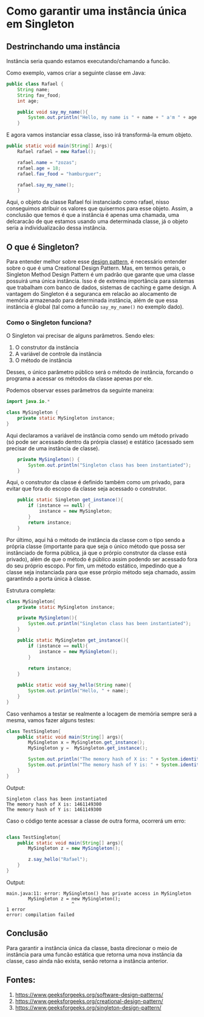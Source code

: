 # Como garantir uma instância única em Singleton

## Destrinchando uma instância

Instância seria quando estamos executando/chamando a funcão.

Como exemplo, vamos criar a seguinte classe em Java:

```java
public class Rafael {
    String name;
    String fav_food;
    int age;

    public void say_my_name(){
        System.out.println("Hello, my name is " + name + " a'm " + age + " years old, and my favorite food is " + fav_food);
    }
```

E agora vamos instanciar essa classe, isso irá transformá-la emum objeto.

```java
public static void main(String[] Args){
    Rafael rafael = new Rafael();

    rafael.name = "zozas";
    rafael.age = 18;
    rafael.fav_food = "hamburguer";

    rafael.say_my_name();
    }
```

Aqui, o objeto da classe Rafael foi instanciado como rafael, nisso conseguimos atribuir os valores que quisermos para esse objeto. Assim, a conclusão que temos é que a instância é apenas uma chamada, uma delcaracão de que estamos usando uma determinada classe, já o objeto seria a individualizacão dessa instância.

## O que é Singleton?

Para entender melhor sobre esse [design pattern](design_patterns.md), é necessário entender sobre o que é uma Creational Design Pattern. Mas, em termos gerais, o Singleton Method Design Pattern é um padrão que garante que uma classe possuirá uma única instância. Isso é de extrema importância para sistemas que trabalham com banco de dados, sistemas de caching e game design. 
A vantagem do Singleton é a seguranca em relacão ao alocamento de memória armazenado para determinada instância, além de que essa instância é global (tal como a funcão ```say_my_name()``` no exemplo dado).

### Como o Singleton funciona?

O Singleton vai precisar de alguns parâmetros. Sendo eles:

1. O construtor da instância
2. A variável de controle da instância
3. O método de instância

Desses, o único parâmetro público será o método de instância, forcando o programa a acessar os métodos da classe apenas por ele.

Podemos observar esses parâmetros da seguinte maneira:
```java
import java.io.*

class MySingleton {
    private static MySingleton instance;
}
```

Aqui declaramos a variável de instância como sendo um método privado (só pode ser acessado dentro da prórpia classe) e estático (acessado sem precisar de uma instância de classe).

```java
    private MySingleton() {
        System.out.println("Singleton class has been instantiated");
    }
```

Aqui, o construtor da classe é definido também como um privado, para evitar que fora do escopo da classe seja acessado o construtor.

```java
    public static Singleton get_instance(){
        if (instance == null) {
            instance = new MySingleton;
        }
        return instance;
    }
```

Por último, aqui há o método de instância da classe com o tipo sendo a própria classe (importante para que seja o único método que possa ser instânciado de forma pública, já que o prórpio construtor da classe está privado), além de que o método é público assim podendo ser acessado fora do seu próprio escopo. Por fim, um método estático, impedindo que a classe seja instanciada para que esse prórpio método seja chamado, assim garantindo a porta única à classe.

Estrutura completa:
```java
class MySingleton{
    private static MySingleton instance;

    private MySingleton(){
        System.out.println("Singleton class has been instantiated");
    }

    public static MySingleton get_instance(){
        if (instance == null){
            instance = new MySingleton();
        }
        
        return instance;
    }

    public static void say_hello(String name){
        System.out.println("Hello, " + name);
    }
}
```

Caso venhamos a testar se realmente a locagem de memória sempre será a mesma, vamos fazer alguns testes:

```java
class TestSingleton{
    public static void main(String[] args){
        MySingleton x = MySingleton.get_instance();
        MySingleton y =  MySingleton.get_instance();

        System.out.println("The memory hash of X is: " + System.identityHashCode(x));
        System.out.println("The memory hash of Y is: " + System.identityHashCode(y));
    }
}
```
Output:
```
Singleton class has been instantiated
The memory hash of X is: 1461149300
The memory hash of Y is: 1461149300
```
Caso o código tente acessar a classe de outra forma, ocorrerá um erro:

```java

class TestSingleton{
    public static void main(String[] args){
        MySingleton z = new MySingleton();

        z.say_hello("Rafael");
    }
}
```

Output:

```
main.java:11: error: MySingleton() has private access in MySingleton
        MySingleton z = new MySingleton();
                        ^
1 error
error: compilation failed
```

## Conclusão

Para garantir a instância única da classe, basta direcionar o meio de instância para uma funcão estática que retorna uma nova instância da classe, caso ainda não exista, senão retorna a instância anterior.
## Fontes:

1. https://www.geeksforgeeks.org/software-design-patterns/
2. https://www.geeksforgeeks.org/creational-design-pattern/
3. https://www.geeksforgeeks.org/singleton-design-pattern/